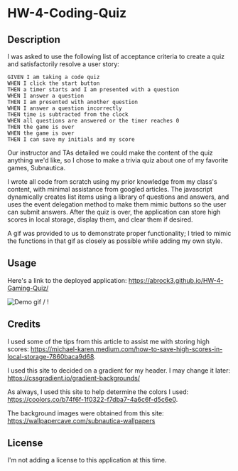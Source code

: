 # HW-4-Coding-Quiz

## Description

I was asked to use the following list of acceptance criteria to create a quiz and satisfactorily resolve a user story:
```
GIVEN I am taking a code quiz 
WHEN I click the start button
THEN a timer starts and I am presented with a question
WHEN I answer a question
THEN I am presented with another question
WHEN I answer a question incorrectly
THEN time is subtracted from the clock
WHEN all questions are answered or the timer reaches 0
THEN the game is over
WHEN the game is over
THEN I can save my initials and my score
```
Our instructor and TAs detailed we could make the content of the quiz anything we'd like, so I chose to make a trivia quiz about one of my favorite games, Subnautica.

I wrote all code from scratch using my prior knowledge from my class's content, with minimal assistance from googled articles. The javascript dynamically creates list items using a library of questions and answers, and uses the event delegation method to make them mimic buttons so the user can submit answers. After the quiz is over, the application can store high scores in local storage, display them, and clear them if desired.

A gif was provided to us to demonstrate proper functionality; I tried to mimic the functions in that gif as closely as possible while adding my own style.

## Usage

Here's a link to the deployed application: https://abrock3.github.io/HW-4-Gaming-Quiz/

 ![Demo gif](./assets/images/demo.gif) / ! [](./assets/images/demo.gif)

## Credits
I used some of the tips from this article to assist me with storing high scores: https://michael-karen.medium.com/how-to-save-high-scores-in-local-storage-7860baca9d68.

I used this site to decided on a gradient for my header. I may change it later: https://cssgradient.io/gradient-backgrounds/

As always, I used this site to help determine the colors I used: https://coolors.co/b74f6f-1f0322-f7dba7-4a6c6f-d5c6e0.

The background images were obtained from this site: https://wallpapercave.com/subnautica-wallpapers
## License
I'm not adding a license to this application at this time.
